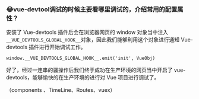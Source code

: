 ### 😂vue-devtool调试的时候主要看哪里调试的，介绍常用的配置属性？

安装了 Vue-devtools 插件后会在浏览器网页的 window 对象当中注入`__VUE_DEVTOOLS_GLOBAL_HOOK__`对象，因此我们能够利用这个对象进行通知 Vue-devtools 插件进行开始调试工作。

```
window.__VUE_DEVTOOLS_GLOBAL_HOOK__.emit('init', VueObj)
```

好了，经过一连串的骚操作后我们终于成功在生产环境的网页当中开启了 vue-devtools，能够愉快的在生产环境的进行对 Vue 项目进行调试了。

（components 、TimeLine、Routes、vuex）

